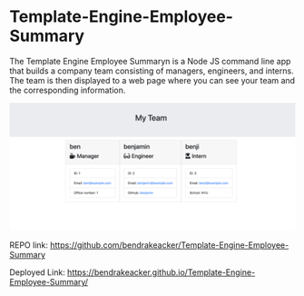 # Template-Engine-Employee-Summary
The Template Engine Employee Summaryn is a Node JS command line app that builds a company team consisting of managers, engineers, and interns. The team is then displayed to a web page where you can see your team and the corresponding information.

![](./templates/img.png)

REPO link: https://github.com/bendrakeacker/Template-Engine-Employee-Summary

Deployed Link: https://bendrakeacker.github.io/Template-Engine-Employee-Summary/